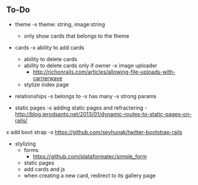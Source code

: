 

To-Do 
------------------------------------------------------


- theme 
	-x theme: string, image:string
	- only show cards that belongs to the theme

- cards
	-x ability to add cards
	- ability to delete cards 
	- ability to delete cards only if owner
	-x image uploader
		- http://richonrails.com/articles/allowing-file-uploads-with-carrierwave
	- stylize index page

- relationships
	-x belongs to 
	-x has many 
	-x strong params 
 
 - static pages
	-x adding static pages and refractering 
		- http://blog.jerodsanto.net/2013/01/dynamic-routes-to-static-pages-on-rails/

x add boot strap
	-x https://github.com/seyhunak/twitter-bootstrap-rails

- stylizing 
	- forms 
		- https://github.com/plataformatec/simple_form
	- static pages
	- add cards and js
	- when creating a new card, redirect to its gallery page

